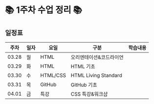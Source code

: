 # 📚 1주차 수업 정리 📚

## 일정표
|주차|일자|요일|구분|학습내용
|------|---|---|---|---|
|03.28|월|HTML|오리엔테이션&코드라이언
|03.29|화|HTML|HTML 기초
|03.30|수|HTML/CSS|HTML Living Standard
|03.31|목|GitHub|GitHub 기초
|04.01|금|특강|CSS 특강&워크샵
